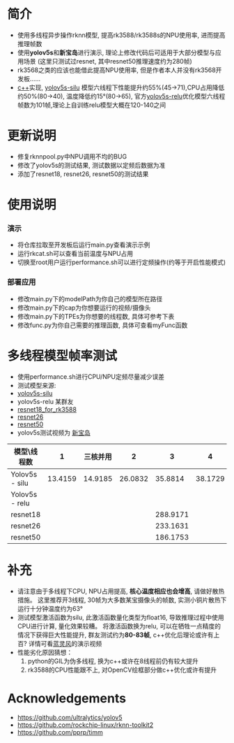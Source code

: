 # 简介
* 使用多线程异步操作rknn模型, 提高rk3588/rk3588s的NPU使用率, 进而提高推理帧数
* 使用**yolov5s**和**新宝岛**进行演示, 理论上修改代码后可适用于大部分模型与应用场景 (这里只测试过resnet, 其中resnet50推理速度约为280帧) 
* rk3568之类的应该也能借此提高NPU使用率, 但是作者本人并没有rk3568开发板......
* [c++](https://github.com/leafqycc/rknn-cpp-Multithreading)实现, [yolov5s-silu](https://github.com/rockchip-linux/rknn-toolkit2/tree/master/examples/onnx/yolov5) 模型六线程下性能提升约55%(45→71),CPU占用降低约50%(80→40), 温度降低约15°(80→65), 官方[yolov5s-relu](https://github.com/rockchip-linux/rknpu2/tree/master/examples/rknn_yolov5_demo/model/RK3588)优化模型六线程帧数为101帧,理论上自训练relu模型大概在120-140之间

# 更新说明
* 修复rknnpool.py中NPU调用不均的BUG
* 修改了yolov5s的测试结果, 测试数据以定频后数据为准 
* 添加了resnet18, resnet26, resnet50的测试结果


# 使用说明
### 演示
  * 将仓库拉取至开发板后运行main.py查看演示示例
  * 运行rkcat.sh可以查看当前温度与NPU占用
  * 切换至root用户运行performance.sh可以进行定频操作(约等于开启性能模式)
### 部署应用
  * 修改main.py下的modelPath为你自己的模型所在路径
  * 修改main.py下的cap为你想要运行的视频/摄像头
  * 修改main.py下的TPEs为你想要的线程数, 具体可参考下表
  * 修改func.py为你自己需要的推理函数, 具体可查看myFunc函数

# 多线程模型帧率测试
* 使用performance.sh进行CPU/NPU定频尽量减少误差
* 测试模型来源: 
* [yolov5s-silu](https://github.com/rockchip-linux/rknn-toolkit2/tree/master/examples/onnx/yolov5) 
* yolov5s-relu 某群友
* [resnet18_for_rk3588](https://github.com/rockchip-linux/rknn-toolkit2/tree/master/rknn_toolkit_lite2/examples/inference_with_lite) 
* [resnet26](https://github.com/pprp/timm) 
* [resnet50](https://github.com/pprp/timm)
* yolov5s测试视频为 [新宝岛](https://www.bilibili.com/video/BV1j4411W7F7/?spm_id_from=333.337.search-card.all.click)

|  模型\线程数   | 1  | 三核并用  |  2   | 3  |  4  | 5  | 6  | 7  | 8  | 9  |
|  ----  | ----  |  ----  | ----  |  ----  | ----  | ----  | ----  | ----  | ----  | ----  |
| Yolov5s - silu  | 13.4159 | 14.9185  | 26.0832 | 35.8814  | 38.1729 | 43.2117 | 45.5549 | 45.2401 | 45.5819 | 46.4229 |
| Yolov5s - relu  |  |  |  |  |  | 83.8213 |  |  |  |  |
| resnet18  |  |  |  | 288.9171 |  |  | 483.8374 |  |  | 577.6006 |
| resnet26  |  |  |  | 233.1631 |  |  | 394.8324 |  |  | 420.1080 |
| resnet50  |  |  |  | 186.1753 |  |  | 259.8894 |  |  | 284.4917 |

# 补充
* 请注意由于多线程下CPU, NPU占用提高, **核心温度相应也会增高**, 请做好散热措施。 这里推荐开3线程, 30帧为大多数某宝摄像头的帧数, 实测小铜片散热下运行十分钟温度约为63°
* 测试模型激活函数为silu, 此激活函数量化类型为float16, 导致推理过程中使用CPU进行计算, 量化效果较糟。 将激活函数换为relu, 可以在牺牲一点精度的情况下获得巨大性能提升, 群友测试约为**80-83帧**, c++优化后理论或许有上百? 详情可看[蓝灵风](https://www.bilibili.com/video/BV1sM4y1D7Q1/?spm_id_from=333.337.search-card.all.click)的演示视频
* 性能劣化原因猜想：
    1.  python的GIL为伪多线程, 换为c++或许在8线程前仍有较大提升
    2.  rk3588的CPU性能跟不上, 对OpenCV绘框部分做c++优化或许有提升

# Acknowledgements
* https://github.com/ultralytics/yolov5
* https://github.com/rockchip-linux/rknn-toolkit2
* https://github.com/pprp/timm
